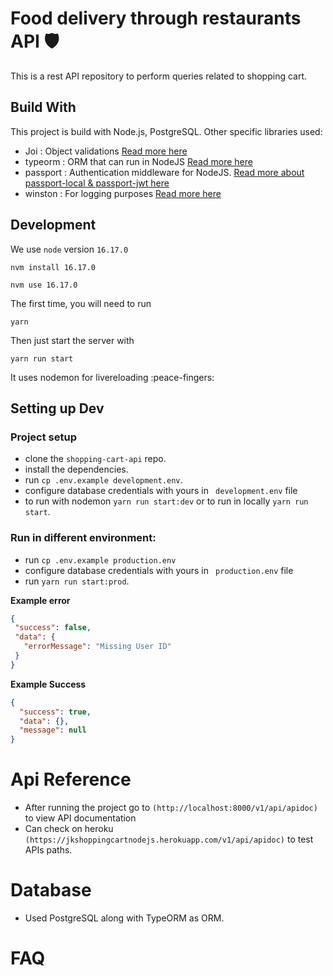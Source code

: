 # Food delivery through restaurants API 🛡️

This is a rest API repository to perform queries related to shopping cart.
## Build With
This project is build with Node.js, PostgreSQL.
Other specific libraries used:
- Joi : Object validations [Read more here](https://joi.dev/api/?v=17.7.0#defaultsmodifierr)
-  typeorm : ORM that can run in NodeJS [Read more here](https://typeorm.io/)
-  passport : Authentication middleware for NodeJS. [Read more about passport-local & passport-jwt here ](https://www.passportjs.org/packages/)
- winston : For logging purposes [Read more here](https://www.npmjs.com/package/winston)
## Development

We use `node` version `16.17.0`

```
nvm install 16.17.0
```

```
nvm use 16.17.0
```

The first time, you will need to run

```
yarn
```

Then just start the server with

```
yarn run start
```

It uses nodemon for livereloading :peace-fingers:

## Setting up Dev

### Project setup

- clone the `shopping-cart-api` repo.
- install the dependencies.
- run `cp .env.example development.env`.
- configure database credentials with yours in ` development.env` file
- to run with nodemon `yarn run start:dev` or to run in locally `yarn run start`.
### Run in different environment:
- run `cp .env.example production.env`
- configure database credentials with yours in ` production.env` file
- run `yarn run start:prod`.

**Example error**

```json
{
 "success": false,
 "data": {
   "errorMessage": "Missing User ID"
 }
}
````

**Example Success**

```json
{
  "success": true,
  "data": {},
  "message": null
}
```
# Api Reference
- After running the project go to `(http://localhost:8000/v1/api/apidoc)` to view API documentation
- Can check on heroku `(https://jkshoppingcartnodejs.herokuapp.com/v1/api/apidoc)` to test APIs paths.

# Database
- Used PostgreSQL along with TypeORM as ORM.

# FAQ
